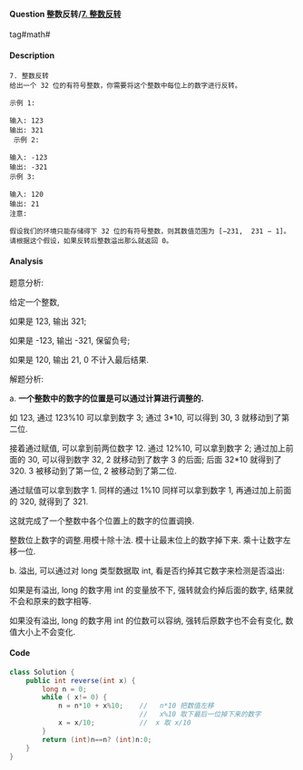 #### Question 整数反转/[7. 整数反转](https://leetcode-cn.com/problems/reverse-integer/)

tag#math#



#### Description

```
7. 整数反转
给出一个 32 位的有符号整数，你需要将这个整数中每位上的数字进行反转。

示例 1:

输入: 123
输出: 321
 示例 2:

输入: -123
输出: -321
示例 3:

输入: 120
输出: 21
注意:

假设我们的环境只能存储得下 32 位的有符号整数，则其数值范围为 [−231,  231 − 1]。请根据这个假设，如果反转后整数溢出那么就返回 0。
```





#### Analysis

题意分析:

给定一个整数, 

如果是 123, 输出 321;

如果是 -123, 输出 -321, 保留负号;

如果是 120, 输出 21, 0 不计入最后结果.

解题分析:

a. **一个整数中的数字的位置是可以通过计算进行调整的.**

如 123, 通过 123%10 可以拿到数字 3; 通过 3*10, 可以得到 30, 3 就移动到了第二位.

接着通过赋值, 可以拿到前两位数字 12. 通过 12%10, 可以拿到数字 2; 通过加上前面的 30, 可以得到数字 32, 2 就移动到了数字 3 的后面; 后面 32*10 就得到了 320. 3 被移动到了第一位, 2 被移动到了第二位. 

通过赋值可以拿到数字 1. 同样的通过 1%10 同样可以拿到数字 1, 再通过加上前面的 320, 就得到了 321.

这就完成了一个整数中各个位置上的数字的位置调换.



整数位上数字的调整.用模十除十法. 模十让最末位上的数字掉下来. 乘十让数字左移一位.



b. 溢出, 可以通过对 long 类型数据取 int, 看是否约掉其它数字来检测是否溢出:

如果是有溢出, long 的数字用 int 的变量放不下, 强转就会约掉后面的数字, 结果就不会和原来的数字相等.

如果没有溢出, long 的数字用 int 的位数可以容纳, 强转后原数字也不会有变化, 数值大小上不会变化.



#### Code	

```java
class Solution {
    public int reverse(int x) {
        long n = 0;
        while ( x!= 0) {
            n = n*10 + x%10;    //   n*10 把数值左移
                                //   x%10 取下最后一位掉下来的数字
            x = x/10;           //  x 取 x/10
        }
        return (int)n==n? (int)n:0;
    }
}
```





